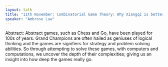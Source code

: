 ```yaml
---
layout: talk
title: "11th November: Combinatorial Game Theory: Why Xiangqi is better than Chess"
speaker: "Ambrose Law"
---
```


Abstract: Abstract games, such as Chess and Go, have been played for 100s of years. Grand Champions are often hailed as geniuses of logical thinking and the games are signifiers for strategy and problem solving abilities. So through attempting to solve these games, with computers and computations, we uncover the depth of their complexities; giving us an insight into how deep the games really go.

